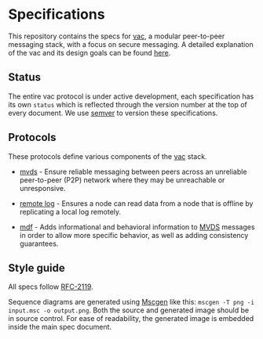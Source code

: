 # Specifications

This repository contains the specs for [vac](https://vac.dev), a modular peer-to-peer messaging stack, with a focus on secure messaging. A detailed explanation of the vac and its design goals can be found [here](https://vac.dev/vac-overview).

## Status

The entire vac protocol is under active development, each specification has its own `status` which is reflected through the version number at the top of every document. We use [semver](https://semver.org/) to version these specifications.

## Protocols

These protocols define various components of the [vac](https://vac.dev) stack.

 * [mvds](./mvds.md) - Ensure reliable messaging between peers across an unreliable peer-to-peer (P2P) network where they may be unreachable or unresponsive.
 
 * [remote log](./remote-log.md) - Ensures a node can read data from a node that is offline by replicating a local log remotely.
 
 * [mdf](./mdf.md) - Adds informational and behavioral information to [MVDS](./mvds.md) messages in order to allow more specific behavior, as well as adding consistency guarantees. 


## Style guide
<!-- @Todo put this in a better place !-->
All specs follow [RFC-2119](https://tools.ietf.org/html/rfc2119).

Sequence diagrams are generated using [Mscgen](http://www.mcternan.me.uk/mscgen/) like this: `mscgen -T png -i input.msc -o output.png`. Both the source and generated image should be in source control. For ease of readability, the generated image is embedded inside the main spec document.
